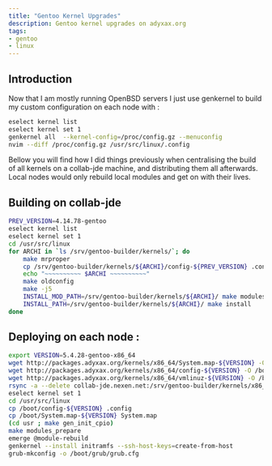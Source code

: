 ```yaml
---
title: "Gentoo Kernel Upgrades"
description: Gentoo kernel upgrades on adyxax.org
tags:
- gentoo
- linux
---
```


## Introduction

Now that I am mostly running OpenBSD servers I just use genkernel to build my custom configuration on each node with :
```sh
eselect kernel list
eselect kernel set 1
genkernel all  --kernel-config=/proc/config.gz --menuconfig
nvim --diff /proc/config.gz /usr/src/linux/.config
```

Bellow you will find how I did things previously when centralising the build of all kernels on a collab-jde machine, and distributing them all afterwards. Local nodes would only rebuild local modules and get on with their lives.

## Building on collab-jde

```sh
PREV_VERSION=4.14.78-gentoo
eselect kernel list
eselect kernel set 1
cd /usr/src/linux
for ARCHI in `ls /srv/gentoo-builder/kernels/`; do
    make mrproper
    cp /srv/gentoo-builder/kernels/${ARCHI}/config-${PREV_VERSION} .config
    echo "~~~~~~~~~~ $ARCHI ~~~~~~~~~~"
    make oldconfig
    make -j5
    INSTALL_MOD_PATH=/srv/gentoo-builder/kernels/${ARCHI}/ make modules_install
    INSTALL_PATH=/srv/gentoo-builder/kernels/${ARCHI}/ make install
done
```

## Deploying on each node :

```sh
export VERSION=5.4.28-gentoo-x86_64
wget http://packages.adyxax.org/kernels/x86_64/System.map-${VERSION} -O /boot/System.map-${VERSION}
wget http://packages.adyxax.org/kernels/x86_64/config-${VERSION} -O /boot/config-${VERSION}
wget http://packages.adyxax.org/kernels/x86_64/vmlinuz-${VERSION} -O /boot/vmlinuz-${VERSION}
rsync -a --delete collab-jde.nexen.net:/srv/gentoo-builder/kernels/x86_64/lib/modules/${VERSION} /lib/modules/
eselect kernel set 1
cd /usr/src/linux
cp /boot/config-${VERSION} .config
cp /boot/System.map-${VERSION} System.map
(cd usr ; make gen_init_cpio)
make modules_prepare
emerge @module-rebuild
genkernel --install initramfs --ssh-host-keys=create-from-host
grub-mkconfig -o /boot/grub/grub.cfg
```
